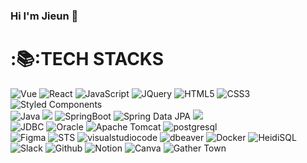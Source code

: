 ### Hi I'm Jieun 👋

# :📚:TECH STACKS
<div>
  <img alt="Vue" src ="https://img.shields.io/badge/Vue.js-35495E?style=for-the-badge&logo=vue.js&logoColor=4FC08D"/>
  <img alt="React" src ="https://img.shields.io/badge/React-20232A?style=for-the-badge&logo=react&logoColor=61DAFB"/>
  <img alt="JavaScript" src ="https://img.shields.io/badge/JavaScriipt-F7DF1E.svg?&style=for-the-badge&logo=JavaScript&logoColor=black"/> 
  <img alt="JQuery" src="https://img.shields.io/badge/JQUERY-0769AD?style=for-the-badge&logo=jquery&logoColor=white"> 
  <img alt="HTML5" src="https://img.shields.io/badge/HTML5-E34F26?style=for-the-badge&logo=html5&logoColor=white"> 
  <img alt="CSS3" src="https://img.shields.io/badge/CSS3-1572B6?style=for-the-badge&logo=css3&logoColor=white"> 
  <img alt="Styled Components" src ="https://img.shields.io/badge/styled--components-DB7093?style=for-the-badge&logo=styled-components&logoColor=white"/>
</div>

<div>
  <img alt="Java" src ="https://img.shields.io/badge/Java-0769AD.svg?&style=for-the-badge&logo=Spring&logoColor=white"/> 
  <img src="https://img.shields.io/badge/SPRING-6DB33F?style=for-the-badge&logo=Spring&logoColor=white"> 
  <img alt="SpringBoot" src="https://img.shields.io/badge/springboot-6DB33F?style=for-the-badge&logo=springboot&logoColor=white"> 
  <img alt="Spring Data JPA" src ="https://img.shields.io/badge/Spring Data JPA-59666C.svg?&style=for-the-badge&logo=hibernate&logoColor=white"/> 
  <img src="https://img.shields.io/badge/BOOTSTRAP-7952B3?style=for-the-badge&logo=bootstrap&logoColor=white"> 
</div>

<div>
  <img alt="JDBC" src ="https://img.shields.io/badge/JDBC-B8DBE4.svg?&style=for-the-badge&logo=Databricks&logoColor=black"/>
  <img alt="Oracle" src ="https://img.shields.io/badge/MariaDB-003545.svg?&style=for-the-badge&logo=MariaDB&logoColor=white"/>
  <img alt="Apache Tomcat" src ="https://img.shields.io/badge/Apache Tomcat-F8DC75.svg?&style=for-the-badge&logo=Apache Tomcat&logoColor=black"/>
  <img alt="postgresql" src ="https://img.shields.io/badge/postgres-%23316192.svg?style=for-the-badge&logo=postgresql&logoColor=white"/>
</div>

<div>
  <img alt="Figma" src ="https://img.shields.io/badge/Figma-F24E1E.svg?&style=for-the-badge&logo=Figma&logoColor=white"/> 
  <img alt="STS" src ="https://img.shields.io/badge/STS-6DB33F.svg?&style=for-the-badge&logo=Spring&logoColor=white"/> 
  <img alt="visualstudiocode" src ="https://img.shields.io/badge/visualstudiocode-007ACC.svg?&style=for-the-badge&logo=visualstudiocode&logoColor=white"/> 
  <img alt="dbeaver" src ="https://img.shields.io/badge/dbeaver-382923.svg?&style=for-the-badge&logo=dbeaver&logoColor=white"/> 
  <img alt="Docker" src="https://img.shields.io/badge/docker-%230db7ed.svg?style=for-the-badge&logo=docker&logoColor=white"> 
  <img alt="HeidiSQL" src ="https://img.shields.io/badge/HeidiSQL-2C8100.svg?&style=for-the-badge&logo=Databricks&logoColor=white"/>
</div>

<div>
  <img alt="Slack" src ="https://img.shields.io/badge/Slack-4A154B.svg?&style=for-the-badge&logo=Slack&logoColor=white"/> 
  <img alt="Github" src ="https://img.shields.io/badge/Github-181717.svg?&style=for-the-badge&logo=Github&logoColor=white"/> 
  <img alt="Notion" src ="https://img.shields.io/badge/Notion-000000.svg?&style=for-the-badge&logo=Notion&logoColor=white"/> 
  <img alt="Canva" src ="https://img.shields.io/badge/Canva-%2300C4CC.svg?style=for-the-badge&logo=Canva&logoColor=white"/> 
  <img alt="Gather Town" src ="https://img.shields.io/badge/Gather Town-003DFF.svg?style=for-the-badge&logo=Gather Town&logoColor=white"/>
</div>

<!--
**wldms819/wldms819** is a ✨ _special_ ✨ repository because its `README.md` (this file) appears on your GitHub profile.

Here are some ideas to get you started:

- 🔭 I’m currently working on ...
- 🌱 I’m currently learning ...
- 👯 I’m looking to collaborate on ...
- 🤔 I’m looking for help with ...
- 💬 Ask me about ...
- 📫 How to reach me: ...
- 😄 Pronouns: ...
- ⚡ Fun fact: ...
-->
